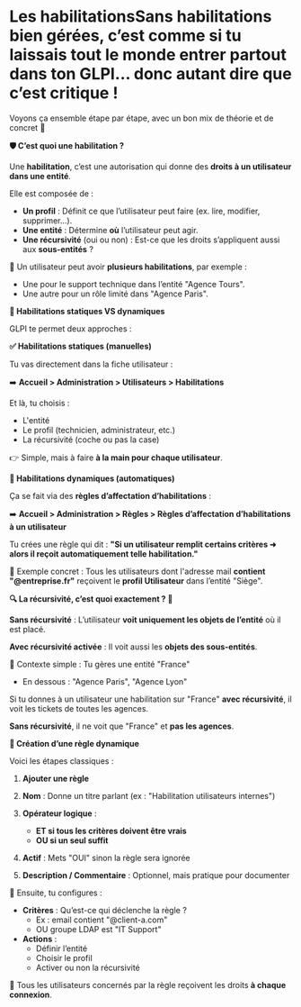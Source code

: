 # Les habilitationsSans habilitations bien gérées, c’est comme si tu laissais **tout le monde entrer partout** dans ton GLPI… donc autant dire que c’est **critique** !

Voyons ça ensemble étape par étape, avec un bon mix de théorie et de concret 💪



**🛡️ C’est quoi une habilitation ?**

Une **habilitation**, c’est une autorisation qui donne des **droits à un utilisateur dans une entité**.

Elle est composée de :

- **Un profil** : Définit ce que l’utilisateur peut faire (ex. lire, modifier, supprimer…).
- **Une entité** : Détermine **où** l’utilisateur peut agir.
- **Une récursivité** (oui ou non) : Est-ce que les droits s’appliquent aussi aux **sous-entités** ?

🧠 Un utilisateur peut avoir **plusieurs habilitations**, par exemple :

- Une pour le support technique dans l’entité "Agence Tours".
- Une autre pour un rôle limité dans "Agence Paris".



**🔄 Habilitations statiques VS dynamiques**

GLPI te permet deux approches :

**✅ Habilitations statiques (manuelles)**

Tu vas directement dans la fiche utilisateur :

➡️ **Accueil > Administration > Utilisateurs > Habilitations**

Et là, tu choisis :

- L'entité
- Le profil (technicien, administrateur, etc.)
- La récursivité (coche ou pas la case)

👉 Simple, mais à faire **à la main pour chaque utilisateur**.

**🔁 Habilitations dynamiques (automatiques)**

Ça se fait via des **règles d’affectation d’habilitations** :

➡️ **Accueil > Administration > Règles > Règles d’affectation d’habilitations à un utilisateur**

Tu crées une règle qui dit : **"Si un utilisateur remplit certains critères ➜ alors il reçoit automatiquement telle habilitation."**

🎯 Exemple concret : Tous les utilisateurs dont l'adresse mail **contient "@entreprise.fr"** reçoivent le **profil Utilisateur** dans l’entité "Siège".



**🔍 La récursivité, c’est quoi exactement ? 🌳**

**Sans récursivité** : L’utilisateur **voit uniquement les objets de l’entité** où il est placé.

**Avec récursivité activée** : Il voit aussi les **objets des sous-entités**.

🧪 Contexte simple : Tu gères une entité "France"

- En dessous : "Agence Paris", "Agence Lyon"

Si tu donnes à un utilisateur une habilitation sur "France" **avec récursivité**, il voit les tickets de toutes les agences.

**Sans récursivité**, il ne voit que "France" et **pas les agences**.

**🧭 Création d’une règle dynamique**

Voici les étapes classiques :

1.  **Ajouter une règle**
2.  **Nom** : Donne un titre parlant (ex : "Habilitation utilisateurs internes")
3.  **Opérateur logique** :

    - **ET si tous les critères doivent être vrais**
    - **OU si un seul suffit**

4.  **Actif** : Mets "OUI" sinon la règle sera ignorée
5.  **Description / Commentaire** : Optionnel, mais pratique pour documenter

🎯 Ensuite, tu configures :

- **Critères** : Qu’est-ce qui déclenche la règle ?
  - Ex : email contient "@client-a.com"
  - OU groupe LDAP est "IT Support"
- **Actions** :
  - Définir l’entité
  - Choisir le profil
  - Activer ou non la récursivité

🧠 Tous les utilisateurs concernés par la règle reçoivent les droits **à chaque connexion**.
